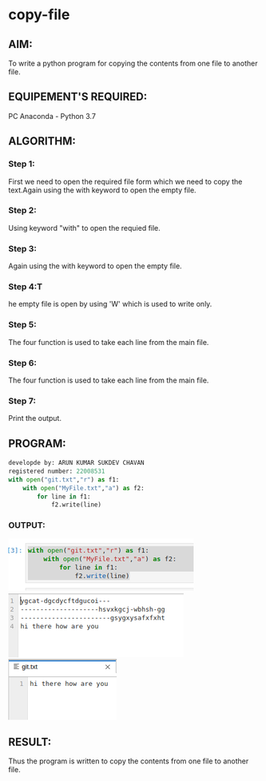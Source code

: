 # copy-file
## AIM:
To write a python program for copying the contents from one file to another file.
## EQUIPEMENT'S REQUIRED: 
PC
Anaconda - Python 3.7
## ALGORITHM: 
### Step 1:
First we need to open the required file form which we need to copy the text.Again using the with keyword to open the empty file.

### Step 2:
Using keyword "with" to open the requied file.

### Step 3:
Again using the with keyword to open the empty file.

### Step 4:T
he empty file is open by using 'W' which is used to write only.

### Step 5:
The four function is used to take each line from the main file.

### Step 6:
The four function is used to take each line from the main file.

### Step 7:
Print the output.
## PROGRAM:
```python
developde by: ARUN KUMAR SUKDEV CHAVAN
registered number: 22008531
with open("git.txt","r") as f1:
    with open("MyFile.txt","a") as f2:
        for line in f1:
            f2.write(line)
```

### OUTPUT:
![output](/1.png)
![output](/2.png)
![output](/3.png)


## RESULT:
Thus the program is written to copy the contents from one file to another file.